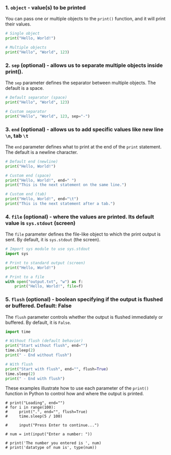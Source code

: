 ### 1. `object` - value(s) to be printed
You can pass one or multiple objects to the `print()` function, and it will print their values.
```python
# Single object
print("Hello, World!")

# Multiple objects
print("Hello", "World", 123)
```

### 2. `sep` (optional) - allows us to separate multiple objects inside print().
The `sep` parameter defines the separator between multiple objects. The default is a space.
```python
# Default separator (space)
print("Hello", "World", 123)

# Custom separator
print("Hello", "World", 123, sep="-")
```

### 3. `end` (optional) - allows us to add specific values like new line `\n`, tab `\t`
The `end` parameter defines what to print at the end of the `print` statement. The default is a newline character.
```python
# Default end (newline)
print("Hello, World!")

# Custom end (space)
print("Hello, World!", end=" ")
print("This is the next statement on the same line.")

# Custom end (tab)
print("Hello, World!", end="\t")
print("This is the next statement after a tab.")
```

### 4. `file` (optional) - where the values are printed. Its default value is `sys.stdout` (screen)
The `file` parameter defines the file-like object to which the print output is sent. By default, it is `sys.stdout` (the screen).
```python
# Import sys module to use sys.stdout
import sys

# Print to standard output (screen)
print("Hello, World!")

# Print to a file
with open("output.txt", "w") as f:
    print("Hello, World!", file=f)
```

### 5. `flush` (optional) - boolean specifying if the output is flushed or buffered. Default: False
The `flush` parameter controls whether the output is flushed immediately or buffered. By default, it is `False`.
```python
import time

# Without flush (default behavior)
print("Start without flush", end="")
time.sleep(2)
print(" - End without flush")

# With flush
print("Start with flush", end="", flush=True)
time.sleep(2)
print(" - End with flush")
```

These examples illustrate how to use each parameter of the `print()` function in Python to control how and where the output is printed.

```
# print("Loading", end="")
# for i in range(100):
#     print(".", end="", flush=True)
#     time.sleep(5 / 100)

#     input("Press Enter to continue...")

# num = int(input("Enter a number: ")) 

# print('The number you entered is ', num)
# print('datatype of num is', type(num))
```
